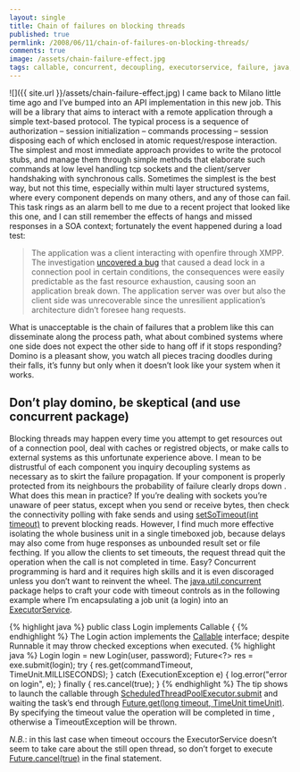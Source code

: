 ```yaml
---
layout: single
title: Chain of failures on blocking threads
published: true
permlink: /2008/06/11/chain-of-failures-on-blocking-threads/
comments: true
image: /assets/chain-failure-effect.jpg
tags: callable, concurrent, decoupling, executorservice, failure, java, openfire, scheduledthreadpoolexecutor, service, SOA, timeout
---
```

![]({{ site.url }}/assets/chain-failure-effect.jpg)
I came back to Milano little time ago and I’ve bumped into an API implementation in this new job. This will be a library that aims to interact with a remote application through a simple text-based protocol.
The typical process is a sequence of authorization – session initialization – commands processing – session disposing each of which enclosed in atomic request/respose interaction. The simplest and most immediate approach provides to write the protocol stubs, and manage them through simple methods that elaborate such commands at low level handling tcp sockets and the client/server handshaking with synchronous calls.
Sometimes the simplest is the best way, but not this time, especially within multi layer structured systems, where every component depends on many others, and any of those can fail.
This task rings as an alarm bell to me due to a recent project that looked like this one, and I can still remember the effects of hangs and missed responses in a SOA context; fortunately the event happened during a load test:
>The application was a client interacting with openfire through XMPP. The investigation [uncovered a bug](http://www.igniterealtime.org/community/thread/30088?tstart=0) that caused a dead lock in a connection pool in certain conditions, the consequences were easily predictable as the fast resource exhaustion, causing soon an application break down. The application server was over but also the client side was unrecoverable since the unresilient application’s architecture didn’t foresee hang requests.

What is unacceptable is the chain of failures that a problem like this can disseminate along the process path, what about combined systems where one side does not expect the other side to hang off if it stops responding?
Domino is a pleasant show, you watch all pieces tracing doodles during their falls, it’s funny but only when it doesn’t look like your system when it works.

## Don’t play domino, be skeptical (and use concurrent package)
Blocking threads may happen every time you attempt to get resources out of a connection pool, deal with caches or registred objects, or make calls to external systems as this unfortunate experience above. I mean to be distrustful of each component you inquiry decoupling systems as necessary as to skirt the failure propagation. If your component is properly protected from its neighbours the probability of failure clearly drops down .
What does this mean in practice?
If you’re dealing with sockets you’re unaware of peer status, except when you send or receive bytes, then check the connectivity polling with fake sends and using [setSoTimeout(int timeout)](http://java.sun.com/javase/6/docs/api/java/net/Socket.html#setSoTimeout(int)) to prevent blocking reads.
However, I find much more effective isolating the whole business unit in a single timeboxed job, because delays may also come from huge responses as unbounded result set or file fecthing.
If you allow the clients to set timeouts, the request thread quit the operation when the call is not completed in time. Easy?
Concurrent programming is hard and it requires high skills and it is even discoraged unless you don’t want to reinvent the wheel. The [java.util.concurrent](http://java.sun.com/javase/6/docs/api/java/util/concurrent/package-summary.html) package helps to craft your code with timeout controls as in the following example where I’m encapsulating a job unit (a login) into an [ExecutorService](http://java.sun.com/javase/6/docs/api/java/util/concurrent/ExecutorService.html).

{% highlight java %}
public class Login implements Callable {
{% endhighlight %}
The Login action implements the [Callable](http://java.sun.com/javase/6/docs/api/java/util/concurrent/Callable.html) interface; despite Runnable it may throw checked exceptions when executed.
{% highlight java %}
Login login = new Login(user, password);
Future<?> res = exe.submit(login);
try {
  res.get(commandTimeout, TimeUnit.MILLISECONDS);
}
catch (ExecutionException e) {
  log.error("error on login", e);
}
finally {
  res.cancel(true);
}
{% endhighlight %}
The tip shows to launch the callable through [ScheduledThreadPoolExecutor.submit](http://java.sun.com/javase/6/docs/api/java/util/concurrent/ScheduledThreadPoolExecutor.html#submit(java.util.concurrent.Callable)) and waiting the task’s end through [Future.get(long timeout, TimeUnit timeUnit)](http://java.sun.com/javase/6/docs/api/java/util/concurrent/Future.html#get(long,%20java.util.concurrent.TimeUnit)). By specifying the timeout value the operation will be completed in time , otherwise a TimeoutException will be thrown.

*N.B.*: in this last case when timeout occours the ExecutorService doesn’t seem to take care about the still open thread, so don’t forget to execute [Future.cancel(true)](http://java.sun.com/javase/6/docs/api/java/util/concurrent/Future.html#cancel(boolean)) in the final statement.
